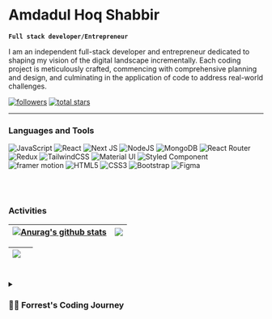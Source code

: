 # Amdadul Hoq Shabbir

**`Full stack developer/Entrepreneur`**

I am an independent full-stack developer and entrepreneur dedicated to shaping my vision of the digital landscape incrementally. Each coding project is meticulously crafted, commencing with comprehensive planning and design, and culminating in the application of code to address real-world challenges.

   <p align="left">
      <a href="https://github.com/Sabbirfeni?tab=followers">
         <img alt="followers" title="Follow me on Github" src="https://custom-icon-badges.demolab.com/github/followers/Sabbirfeni?color=236ad3&labelColor=1155ba&style=for-the-badge&logo=person-add&label=Followers&logoColor=white"/></a>
      <a href="https://github.com/Sabbirfeni?tab=repositories&sort=stargazers">
         <img alt="total stars" title="Total stars on GitHub" src="https://custom-icon-badges.demolab.com/github/stars/Sabbirfeni?color=55960c&style=for-the-badge&labelColor=488207&logo=star"/></a>
   </p>

---

### Languages and Tools

![JavaScript](https://img.shields.io/badge/javascript-%2320232a.svg?style=for-the-badge&logo=javascript&logoColor=white) ![React](https://img.shields.io/badge/react-%2320232a.svg?style=for-the-badge&logo=react&logoColor=white)  ![Next JS](https://img.shields.io/badge/Next-%2320232a?style=for-the-badge&logo=next.js&logoColor=white) ![NodeJS](https://img.shields.io/badge/node.js-%2320232a?style=for-the-badge&logo=node.js&logoColor=white) ![MongoDB](https://img.shields.io/badge/mongodb-%2320232a?style=for-the-badge&logo=mongodb.js&logoColor=white) ![React Router](https://img.shields.io/badge/React_Router-%2320232a?style=for-the-badge&logo=react-router&logoColor=white) ![Redux](https://img.shields.io/badge/redux-%2320232a.svg?style=for-the-badge&logo=Redux&logoColor=white) ![TailwindCSS](https://img.shields.io/badge/tailwindcss-%2320232a.svg?style=for-the-badge&logo=tailwind-css&logoColor=white) ![Material UI](https://img.shields.io/badge/-material_ui-%2320232a?style=for-the-badge&logo=materialui&logoColor=white) ![Styled Component](https://img.shields.io/badge/-styledcomponent-%2320232a?style=for-the-badge&logo=styledcomponent&logoColor=white) ![framer motion](https://img.shields.io/badge/-framer_motion-%2320232a?style=for-the-badge) ![HTML5](https://img.shields.io/badge/html5-%2320232a.svg?style=for-the-badge&logo=html5&logoColor=white) ![CSS3](https://img.shields.io/badge/css3-%2320232a.svg?style=for-the-badge&logo=css3&logoColor=white) ![Bootstrap](https://img.shields.io/badge/bootstrap-%2320232a.svg?style=for-the-badge&logo=bootstrap&logoColor=white) ![Figma](https://img.shields.io/badge/figma-%2320232a.svg?style=for-the-badge&logo=figma&logoColor=white) 
<!--
<img align="left" alt="JavaScript" width="30px" style="padding-right:10px;" src="https://cdn.jsdelivr.net/gh/devicons/devicon/icons/javascript/javascript-plain.svg" />
<img align="left" alt="React" width="30px" style="padding-right:10px;" src="https://cdn.jsdelivr.net/gh/devicons/devicon/icons/react/react-original.svg" />
<img align="left" alt="NodeJS" width="30px" style="padding-right:10px;" src="https://cdn.jsdelivr.net/gh/devicons/devicon/icons/nodejs/nodejs-original.svg" />
<img align="left" alt="express" width="30px" style="padding-right:10px;" src="https://i.ytimg.com/vi/wVo-UMit5Ig/mqdefault.jpg"/>
<img align="left" alt="express" width="30px" style="padding-right:10px;" src="https://miro.medium.com/v2/resize:fit:512/1*doAg1_fMQKWFoub-6gwUiQ.png"/>
<img align="left" alt="Git" width="30px" style="padding-right:10px;" src="https://cdn.jsdelivr.net/gh/devicons/devicon/icons/git/git-original.svg" />
<img align="left" alt="HTML" width="30px" style="padding-right:10px;" src="https://cdn.jsdelivr.net/gh/devicons/devicon/icons/html5/html5-plain.svg" />
<img align="left" alt="CSS" width="30px" style="padding-right:10px;" src="https://cdn.jsdelivr.net/gh/devicons/devicon/icons/css3/css3-plain.svg" />
<img align="left" alt="GitHub" width="30px" style="padding-right:10px;" src="https://cdn.jsdelivr.net/gh/devicons/devicon/icons/github/github-original.svg" />
<img align="left" alt="Bash" width="30px" style="padding-right:10px;" src="https://cdn.jsdelivr.net/gh/devicons/devicon/icons/bash/bash-original.svg" /> -->
<br />
<br />


### Activities

| <a href="https://github.com/Sabbirfeni/github-readme-stats"><img align="center" src="https://github-readme-stats.vercel.app/api?username=Sabbirfeni&show_icons=true&include_all_commits=true&theme=github_dark&hide_border=true" alt="Anurag's github stats" /></a> | <a href="https://github.com/Sabbirfeni/github-readme-stats"><img align="center" src="https://github-readme-streak-stats.herokuapp.com/?user=sabbirfeni&theme=github_dark" /></a> |
| ------------- | ------------- |

 | <a href="https://github.com/Sabbirfeni/github-readme-stats"><img align="center" src="https://github-readme-stats.vercel.app/api/top-langs/?username=Sabbirfeni&layout=compact&theme=github_dark&hide_border=true" /></a> ||
 | ------------- | ------------- |

#

<details>
 <summary><h3>👨‍💻 Forrest's Coding Journey</h3></summary>
   
In 2021, fueled by the inspiration drawn from my elder brother, a distinguished software engineer from the American International University Bangladesh (AIUB), I embarked on a journey into the realm of coding. As a non-Computer Science student, acquainting myself with the fundamental syntax of HTML and CSS proved to be a formidable challenge initially. Undeterred, I maintained a steadfast belief in my abilities and dedicated myself to understanding the intricacies of programming concepts.

In the nascent stages of my coding odyssey, I grappled with the intricacies of crafting simple HTML and CSS, gradually progressing to construct static templates. This newfound proficiency prompted me to venture into the realm of freelancing, leading me to establish an account on Fiverr. My first order materialized after six months, marking the inception of a transformative chapter in my coding narrative.

Embracing a resolute work ethic, I continued to refine my skills on Fiverr, steadily ascending in proficiency. However, after a year of freelancing, a realization dawned upon me - the imperative need to elevate my programming acumen in preparation for potential full-time engagements with reputable companies. Consequently, I decided to temporarily step back from freelancing on Fiverr, redirecting my focus towards honing my skills.

My pursuit of excellence led me to delve into advanced technologies such as React.js, Redux, Tailwind CSS, Framer Motion, Formik, Jest, Node.js, and MongoDB. This strategic pivot not only fortified my programming repertoire but also positioned me as a valuable asset in the competitive landscape of software development.

The culmination of these efforts has resulted in my current standing as a proficient developer, actively contributing to mid-level companies. My professional trajectory underscores a commitment to continuous improvement and an unwavering dedication to staying abreast of industry trends. As I navigate the dynamic landscape of coding, I remain poised to embrace new challenges and contribute meaningfully to the ever-evolving field of software development.


<!--
**Sabbirfeni/Sabbirfeni** is a ✨ _special_ ✨ repository because its `README.md` (this file) appears on your GitHub profile.

Here are some ideas to get you started:

- 🔭 I’m currently working on ...
- 🌱 I’m currently learning ...
- 👯 I’m looking to collaborate on ...
- 🤔 I’m looking for help with ...
- 💬 Ask me about ...
- 📫 How to reach me: ...
- 😄 Pronouns: ...
- ⚡ Fun fact: ...
-->
